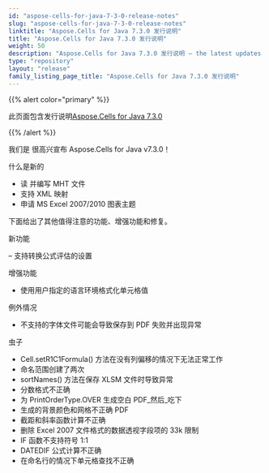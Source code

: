 ```yaml
---
id: "aspose-cells-for-java-7-3-0-release-notes"
slug: "aspose-cells-for-java-7-3-0-release-notes"
linktitle: "Aspose.Cells for Java 7.3.0 发行说明"
title: "Aspose.Cells for Java 7.3.0 发行说明"
weight: 50
description: "Aspose.Cells for Java 7.3.0 发行说明 – the latest updates and fixes."
type: "repository"
layout: "release"
family_listing_page_title: "Aspose.Cells for Java 7.3.0 发行说明"
---
```

{{% alert color="primary" %}} 

此页面包含发行说明[Aspose.Cells for Java 7.3.0](https://releases.aspose.com/cells/java/new-releases/aspose.cells-for-java-7.3.0/)

{{% /alert %}} 

我们是
很高兴宣布 Aspose.Cells for Java v7.3.0！

什么是新的

- 读
并编写 MHT 文件
- 支持
XML 映射
- 申请
MS Excel 2007/2010 图表主题



下面给出了其他值得注意的功能、增强功能和修复。

新功能

 – 支持转换公式评估的设置

增强功能

- 使用用户指定的语言环境格式化单元格值

例外情况

- 不支持的字体文件可能会导致保存到 PDF 失败并出现异常

虫子

- Cell.setR1C1Formula() 方法在没有列偏移的情况下无法正常工作
- 命名范围创建了两次
- sortNames() 方法在保存 XLSM 文件时导致异常
- 分数格式不正确
- 为 PrintOrderType.OVER 生成空白 PDF_然后_吃下
- 生成的背景颜色和网格不正确 PDF
- 截距和斜率函数计算不正确
- 删除 Excel 2007 文件格式的数据透视字段项的 33k 限制
- IF 函数不支持符号 1:1
- DATEDIF 公式计算不正确
- 在命名行的情况下单元格查找不正确
